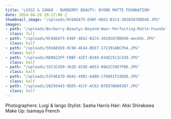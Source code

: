 ```yaml
---
title: 'LUIGI & IANGO - BURBERRY BEAUTY: BYOND MATTE FOUNDATION'
date: 2024-04-26 19:17:00 Z
thumbnail_image: "/uploads/9C6AEA75-E98F-4E62-B1C4-30285878DD48.JPG"
images:
- path: "/uploads/Burberry-Beautys-Beyond-Wear-Perfecting-Matte-Foundation.jpeg"
  class: full
- path: "/uploads/9C6AEA75-E98F-4E62-B1C4-30285878DD48-aecb9c.JPG"
  class: half
- path: "/uploads/593AE659-9C98-4E44-BEE7-171391ABCF64.JPG"
  class: half
- path: "/uploads/AD0822FF-FBBF-42E7-B2A9-834E25C1C430.JPG"
  class: half
- path: "/uploads/32C3C450-362D-4C08-A853-08A2C59D7FB6.JPG"
  class: half
- path: "/uploads/53FAEA7D-96A2-49B1-A4B0-179091F33D88.JPG"
  class: half
- path: "/uploads/2B256443-9ED5-4CCF-AC62-B7E67BA08387.JPG"
  class: half
---
```


Photographers: Luigi & Iango
Stylist: Sasha Harris
Hair: Akki Shirakawa
Make Up: Isamaya French
